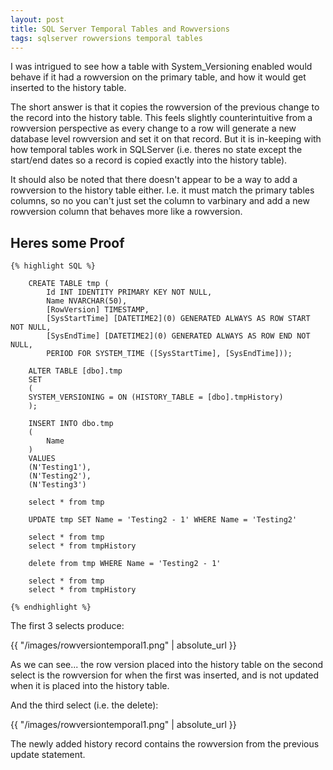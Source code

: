 ```yaml
---
layout: post
title: SQL Server Temporal Tables and Rowversions
tags: sqlserver rowversions temporal tables
---
```


I was intrigued to see how a table with System_Versioning enabled would behave if it had a rowversion on the primary table, and how it would get inserted to the history table. 

The short answer is that it copies the rowversion of the previous change to the record into the history table. This feels slightly counterintuitive from a rowversion perspective as every change to a row will generate a new database level rowversion and set it on that record. But it is in-keeping with how temporal tables work in SQLServer (i.e. theres no state except the start/end dates so a record is copied exactly into the history table).

It should also be noted that there doesn't appear to be a way to add a rowversion to the history table either. I.e. it must match the primary tables columns, so no you can't just set the column to varbinary and add a new rowversion column that behaves more like a rowversion.

## Heres some Proof


    {% highlight SQL %}

        CREATE TABLE tmp (
            Id INT IDENTITY PRIMARY KEY NOT NULL,
            Name NVARCHAR(50),
            [RowVersion] TIMESTAMP,
            [SysStartTime] [DATETIME2](0) GENERATED ALWAYS AS ROW START NOT NULL,
            [SysEndTime] [DATETIME2](0) GENERATED ALWAYS AS ROW END NOT NULL,
            PERIOD FOR SYSTEM_TIME ([SysStartTime], [SysEndTime]));

        ALTER TABLE [dbo].tmp    
        SET    
        (  
        SYSTEM_VERSIONING = ON (HISTORY_TABLE = [dbo].tmpHistory)  
        ); 

        INSERT INTO dbo.tmp
        (
            Name
        )
        VALUES
        (N'Testing1'),
        (N'Testing2'),
        (N'Testing3')

        select * from tmp
     
        UPDATE tmp SET Name = 'Testing2 - 1' WHERE Name = 'Testing2'

        select * from tmp
        select * from tmpHistory

        delete from tmp WHERE Name = 'Testing2 - 1'
        
        select * from tmp
        select * from tmpHistory

    {% endhighlight %}

The first 3 selects produce:

{{ "/images/rowversiontemporal1.png" | absolute_url }}

As we can see... the row version placed into the history table on the second select is the rowversion for when the first was inserted, and is not updated when it is placed into the history table.

And the third select (i.e. the delete):

{{ "/images/rowversiontemporal1.png" | absolute_url }}

The newly added history record contains the rowversion from the previous update statement.






